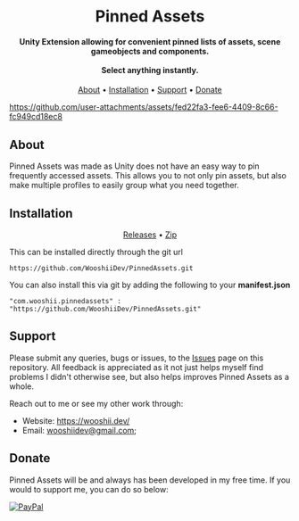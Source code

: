 <h1 align="center">Pinned Assets</h1>

<h4 align="center">Unity Extension allowing for convenient pinned lists of assets, scene gameobjects and components.<br><br>
 Select anything instantly.</h4>

<p align="center">
  <a href="#about">About</a> •
  <a href="#installation">Installation</a> •
  <a href="#support">Support</a> •
  <a href="#donate">Donate</a>
</p>

https://github.com/user-attachments/assets/fed22fa3-fee6-4409-8c66-fc949cd18ec8

## About

Pinned Assets was made as Unity does not have an easy way to pin frequently accessed assets.
This allows you to not only pin assets, but also make multiple profiles to easily group what you need together.

## Installation
<p align="center">
  <a href="https://github.com/WooshiiDev/PinnedAssets/releases">Releases</a> •
  <a href="https://github.com/WooshiiDev/PinnedAssets/archive/master.zip">Zip</a> 
</p>

This can be installed directly through the git url
```
https://github.com/WooshiiDev/PinnedAssets.git
```

You can also install this via git by adding the following to your **manifest.json**
```
"com.wooshii.pinnedassets" : "https://github.com/WooshiiDev/PinnedAssets.git"
```


## Support
Please submit any queries, bugs or issues, to the [Issues](https://github.com/WooshiiDev/PinnedAssets/issues) page on this repository. All feedback is appreciated as it not just helps myself find problems I didn't otherwise see, but also helps improves Pinned Assets as a whole.

Reach out to me or see my other work through:

 - Website: https://wooshii.dev/
 - Email: wooshiidev@gmail.com;

## Donate
Pinned Assets will be and always has been developed in my free time. If you would to support me, you can do so below:

[![PayPal](https://www.paypalobjects.com/en_US/i/btn/btn_donateCC_LG.gif)](https://paypal.me/Wooshii?locale.x=en_GB)
